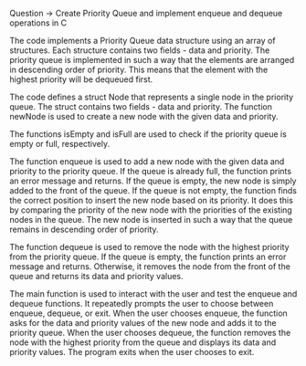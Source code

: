Question -> Create Priority Queue and implement enqueue and
dequeue operations in C


The code implements a Priority Queue data structure using an array of structures. Each structure contains two fields - data and priority. The priority queue is implemented in such a way that the elements are arranged in descending order of priority. This means that the element with the highest priority will be dequeued first.

The code defines a struct Node that represents a single node in the priority queue. The struct contains two fields - data and priority. The function newNode is used to create a new node with the given data and priority.

The functions isEmpty and isFull are used to check if the priority queue is empty or full, respectively.

The function enqueue is used to add a new node with the given data and priority to the priority queue. If the queue is already full, the function prints an error message and returns. If the queue is empty, the new node is simply added to the front of the queue. If the queue is not empty, the function finds the correct position to insert the new node based on its priority. It does this by comparing the priority of the new node with the priorities of the existing nodes in the queue. The new node is inserted in such a way that the queue remains in descending order of priority.

The function dequeue is used to remove the node with the highest priority from the priority queue. If the queue is empty, the function prints an error message and returns. Otherwise, it removes the node from the front of the queue and returns its data and priority values.

The main function is used to interact with the user and test the enqueue and dequeue functions. It repeatedly prompts the user to choose between enqueue, dequeue, or exit. When the user chooses enqueue, the function asks for the data and priority values of the new node and adds it to the priority queue. When the user chooses dequeue, the function removes the node with the highest priority from the queue and displays its data and priority values. The program exits when the user chooses to exit.